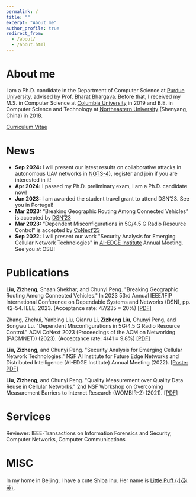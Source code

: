 ```yaml
---
permalink: /
title: ""
excerpt: "About me"
author_profile: true
redirect_from:
  - /about/
  - /about.html
---
```


About me
=====
I am a Ph.D. candidate in the Department of Computer Science at [Purdue University](https://www.cs.purdue.edu/), advised by Prof. [Bharat Bhargava](https://www.cs.purdue.edu/homes/bb/). Before that, I received my M.S. in Computer Science at [Columbia University](https://www.cs.columbia.edu/) in 2019 and B.E. in Computer Science and Technology at [Northeastern University](http://www.cse.neu.edu.cn/) (Shenyang, China) in 2018.

[Curriculum Vitae](https://Cangjie103.github.io/files/research_zizheng_purdue_2023.pdf)

News
======
- **Sep 2024:** I will present our latest results on collaborative attacks in autonomous UAV networks in [NGTS-4](https://nextranspurdue.wixsite.com/ngts2024)), register and join if you are interested in it!
- **Apr 2024:** I passed my Ph.D. preliminary exam, I am a Ph.D. candidate now!
- **Jun 2023:** I am awarded the student travel grant to attend DSN’23. See you in Portugal!
- **Mar 2023:** “Breaking Geographic Routing Among Connected Vehicles” is accepted by [DSN’23](https://dsn2023.dei.uc.pt/)
- **Mar 2023:** “Dependent Misconfigurations in 5G/4.5 G Radio Resource Control” is accepted by [CoNext’23](https://conferences.sigcomm.org/co-next/2023/#!/home)
- **Sep 2022:** I will present our work "Security Analysis for Emerging Cellular Network Technologies" in [AI-EDGE Institute](https://aiedge.osu.edu/) Annual Meeting. See you at OSU!

Publications
======
**Liu, Zizheng**, Shaan Shekhar, and Chunyi Peng. "Breaking Geographic Routing Among Connected Vehicles." In 2023 53rd Annual IEEE/IFIP International Conference on Dependable Systems and Networks (DSN), pp. 42-54. IEEE, 2023. (Acceptance rate: 47/235 = 20%) [[PDF]](https://www.cs.purdue.edu/homes/chunyi/pubs/dsn23-liu.pdf)

Zhang, Zhehui, Yanbing Liu, Qianru Li, **Zizheng Liu**, Chunyi Peng, and Songwu Lu. "Dependent Misconfigurations in 5G/4.5 G Radio Resource Control." ACM CoNext 2023 (Proceedings of the ACM on Networking (PACMNET)) (2023). (Acceptance rate: 4/41 = 9.8%) [[PDF]](https://www.cs.purdue.edu/homes/chunyi/pubs/conext23-zhang.pdf)

**Liu, Zizheng**, and Chunyi Peng. "Security Analysis for Emerging Cellular Network Technologies." 
NSF AI Institute for Future Edge Networks and Distributed Intelligence (AI-EDGE Institute) Annual Meeting (2022). [[Poster PDF]](https://Cangjie103.github.io/files/sec_emerge_poster.pdf)

**Liu, Zizheng**, and Chunyi Peng. "Quality Measurement over Quality Data Reuse in Cellular Networks." 2nd NSF Workshop on Overcoming Measurement Barriers to Internet Research (WOMBIR-2) (2021). [[PDF]](https://www.caida.org/workshops/wombir/2104/slides/wombir2-peng-paper.pdf)

Services
======
Reviewer: IEEE-Transactions on Information Forensics and Security, Computer Networks, Computer Communications

MISC
======
In my home in Beijing, I have a cute Shiba Inu. Her name is [Little Puff (小泡芙)](https://Cangjie103.github.io/files/lilPuff.jpg).